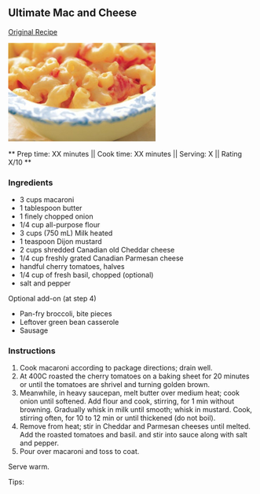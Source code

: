 ## Ultimate Mac and Cheese

[Original Recipe](https://dairyfarmersofcanada.ca/en/canadian-goodness/recipes/ultimate-tomato-macaroni-cheese)

![Picture](../img/mac_and_cheese.jpeg)

** Prep time: XX minutes || Cook time: XX minutes || Serving: X || Rating X/10 **

### Ingredients

- 3 cups macaroni
- 1 tablespoon butter
- 1 finely chopped onion
- 1/4 cup all-purpose flour
- 3 cups (750 mL) Milk heated
- 1 teaspoon Dijon mustard
- 2 cups shredded Canadian old Cheddar cheese
- 1/4 cup freshly grated Canadian Parmesan cheese
- handful cherry tomatoes, halves
- 1/4 cup of fresh basil, chopped (optional)
- salt and  pepper

Optional add-on (at step 4)
- Pan-fry broccoli, bite pieces
- Leftover green bean casserole 
- Sausage

### Instructions

1. Cook macaroni according to package directions; drain well.
2. At 400C roasted the cherry tomatoes on a baking sheet for 20 minutes or until the tomatoes are shrivel and turning golden brown. 
3. Meanwhile, in heavy saucepan, melt butter over medium heat; cook onion until softened. Add flour and cook, stirring, for 1 min without browning. Gradually whisk in milk until smooth; whisk in mustard. Cook, stirring often, for 10 to 12 min or until thickened (do not boil).
4. Remove from heat; stir in Cheddar and Parmesan cheeses until melted. Add the roasted tomatoes and basil. and stir into sauce along with salt and pepper. 
5. Pour over macaroni and toss to coat.

Serve warm. 

Tips: 


